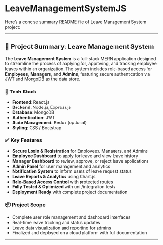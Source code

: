 ﻿# LeaveManagementSystemJS

Here’s a concise summary README file of Leave Management System project:

---

## 📌 Project Summary: Leave Management System

The **Leave Management System** is a full-stack MERN application designed to streamline the process of applying for, approving, and tracking employee leaves within an organization. The system includes role-based access for **Employees**, **Managers**, and **Admins**, featuring secure authentication via JWT and MongoDB as the data store.

### 🔧 Tech Stack

* **Frontend**: React.js
* **Backend**: Node.js, Express.js
* **Database**: MongoDB
* **Authentication**: JWT
* **State Management**: Redux (optional)
* **Styling**: CSS / Bootstrap

### ✅ Key Features

* **Secure Login & Registration** for Employees, Managers, and Admins
* **Employee Dashboard** to apply for leave and view leave history
* **Manager Dashboard** to review, approve, or reject leave applications
* **Admin Panel** for user management and analytics
* **Notification System** to inform users of leave request status
* **Leave Reports & Analytics** using Chart.js
* **Role-Based Access Control** with protected routes
* **Fully Tested & Optimized** with unit/integration tests
* **Deployment Ready** with complete project documentation

### 📦 Project Scope

* Complete user role management and dashboard interfaces
* Real-time leave tracking and status updates
* Leave data visualization and reporting for admins
* Finalized and deployed on a cloud platform with full documentation

---
